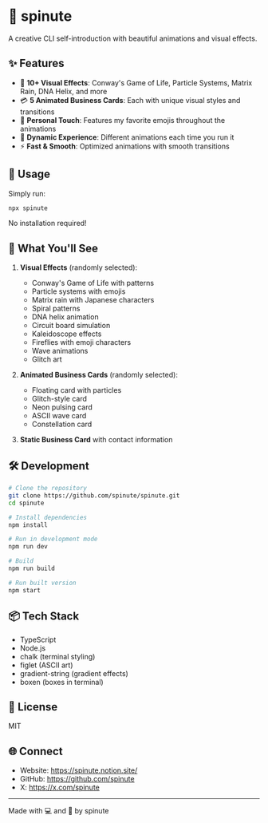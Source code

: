 # 📍 spinute

A creative CLI self-introduction with beautiful animations and visual effects.

## ✨ Features

- 🎨 **10+ Visual Effects**: Conway's Game of Life, Particle Systems, Matrix Rain, DNA Helix, and more
- 💳 **5 Animated Business Cards**: Each with unique visual styles and transitions
- 📍 **Personal Touch**: Features my favorite emojis throughout the animations
- 🔄 **Dynamic Experience**: Different animations each time you run it
- ⚡ **Fast & Smooth**: Optimized animations with smooth transitions

## 🚀 Usage

Simply run:

```bash
npx spinute
```

No installation required!

## 🎯 What You'll See

1. **Visual Effects** (randomly selected):
   - Conway's Game of Life with patterns
   - Particle systems with emojis
   - Matrix rain with Japanese characters
   - Spiral patterns
   - DNA helix animation
   - Circuit board simulation
   - Kaleidoscope effects
   - Fireflies with emoji characters
   - Wave animations
   - Glitch art

2. **Animated Business Cards** (randomly selected):
   - Floating card with particles
   - Glitch-style card
   - Neon pulsing card
   - ASCII wave card
   - Constellation card

3. **Static Business Card** with contact information

## 🛠️ Development

```bash
# Clone the repository
git clone https://github.com/spinute/spinute.git
cd spinute

# Install dependencies
npm install

# Run in development mode
npm run dev

# Build
npm run build

# Run built version
npm start
```

## 📦 Tech Stack

- TypeScript
- Node.js
- chalk (terminal styling)
- figlet (ASCII art)
- gradient-string (gradient effects)
- boxen (boxes in terminal)

## 📝 License

MIT

## 🌐 Connect

- Website: https://spinute.notion.site/
- GitHub: https://github.com/spinute
- X: https://x.com/spinute

---

Made with 💻 and 🍣 by spinute